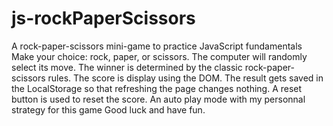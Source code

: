  # js-rockPaperScissors
 A rock-paper-scissors mini-game to practice JavaScript fundamentals
 Make your choice: rock, paper, or scissors.
 The computer will randomly select its move. 
 The winner is determined by the classic rock-paper-scissors rules. 
 The score is display using the DOM. 
 The result gets saved in the LocalStorage so that refreshing the page changes nothing. 
 A reset button is used to reset the score. 
 An auto play mode with my personnal strategy for this game
 Good luck and have fun.
